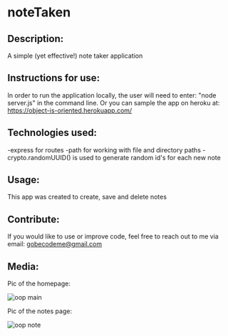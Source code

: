 # noteTaken

## Description:

A simple (yet effective!) note taker application

## Instructions for use:

In order to run the application locally, the user will need to enter: "node server.js" in the command line. Or you can sample the app on heroku at: https://object-is-oriented.herokuapp.com/

## Technologies used:

-express for routes
-path for working with file and directory paths
-crypto.randomUUID() is used to generate random id's for each new note

## Usage:

This app was created to create, save and delete notes

## Contribute:

If you would like to use or improve code, feel free to reach out to me via email: gobecodeme@gmail.com

## Media:

Pic of the homepage: 


![oop main](https://user-images.githubusercontent.com/95048609/156854900-c0ba2cff-00ef-45a5-ad71-d3a1ed550e4e.jpeg)

Pic of the notes page:

![oop note](https://user-images.githubusercontent.com/95048609/156854927-94ec7c69-fb42-4f62-9146-e4abf94278e8.jpeg)


